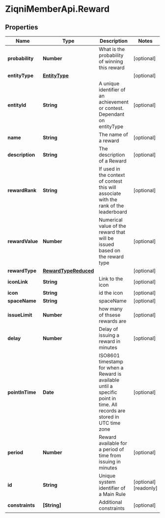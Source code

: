 # ZiqniMemberApi.Reward

## Properties

Name | Type | Description | Notes
------------ | ------------- | ------------- | -------------
**probability** | **Number** | What is the probability of winning this reward | [optional] 
**entityType** | [**EntityType**](EntityType.md) |  | [optional] 
**entityId** | **String** | A unique identifier of an achievement or contest. Dependant on entityType | [optional] 
**name** | **String** | The name of a reward | [optional] 
**description** | **String** | The description of a Reward | [optional] 
**rewardRank** | **String** | If used in the context of contest this will associate with the rank of the leaderboard | [optional] 
**rewardValue** | **Number** | Numerical value of the reward that will be issued based on the reward type | [optional] 
**rewardType** | [**RewardTypeReduced**](RewardTypeReduced.md) |  | [optional] 
**iconLink** | **String** | Link to the icon | [optional] 
**icon** | **String** | id the icon | [optional] 
**spaceName** | **String** | spaceName | [optional] 
**issueLimit** | **Number** | how many of thsese rewards are | [optional] 
**delay** | **Number** | Delay of issuing a reward in minutes | [optional] 
**pointInTime** | **Date** | ISO8601 timestamp for when a Reward is available until a specific point in time. All records are stored in UTC time zone | [optional] 
**period** | **Number** | Reward available for a period of time from issuing in minutes | [optional] 
**id** | **String** | Unique system identifier of a Main Rule | [optional] [readonly] 
**constraints** | **[String]** | Additional constraints | [optional] 


